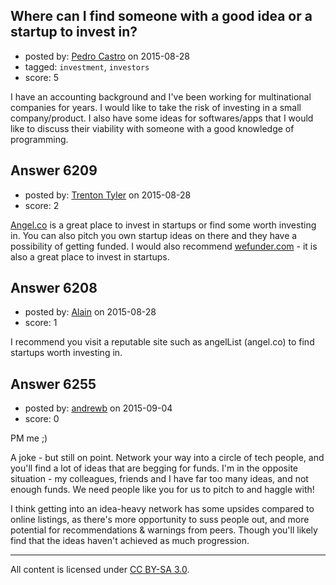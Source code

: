 ## Where can I find someone with a good idea or a startup to invest in?

- posted by: [Pedro Castro](https://stackexchange.com/users/6865273/pedro-castro) on 2015-08-28
- tagged: `investment`, `investors`
- score: 5

I have an accounting background and I've been working for multinational companies for years. I would like to take the risk of investing in a small company/product. I also have some ideas for softwares/apps that I would like to discuss their viability with someone with a good knowledge of programming.


## Answer 6209

- posted by: [Trenton Tyler](https://stackexchange.com/users/6828026/trenton-tyler) on 2015-08-28
- score: 2

<p><a href="https://angel.co/" rel="nofollow">Angel.co</a> is a great place to invest in startups or find some worth investing in. You can also pitch you own startup ideas on there and they have a possibility of getting funded. I would also recommend <a href="https://wefunder.me/" rel="nofollow">wefunder.com</a> - it is also a great place to invest in startups.</p>



## Answer 6208

- posted by: [Alain](https://stackexchange.com/users/21866/alain) on 2015-08-28
- score: 1

I recommend you visit a reputable site such as angelList (angel.co) to find startups worth investing in.


## Answer 6255

- posted by: [andrewb](https://stackexchange.com/users/1340467/andrewb) on 2015-09-04
- score: 0

PM me ;)

A joke - but still on point. Network your way into a circle of tech people, and you'll find a lot of ideas that are begging for funds. I'm in the opposite situation - my colleagues, friends and I have far too many ideas, and not enough funds. We need people like you for us to pitch to and haggle with!

I think getting into an idea-heavy network has some upsides compared to online listings, as there's more opportunity to suss people out, and more potential for recommendations & warnings from peers. Though you'll likely find that the ideas haven't achieved as much progression.



---

All content is licensed under [CC BY-SA 3.0](https://creativecommons.org/licenses/by-sa/3.0/).
